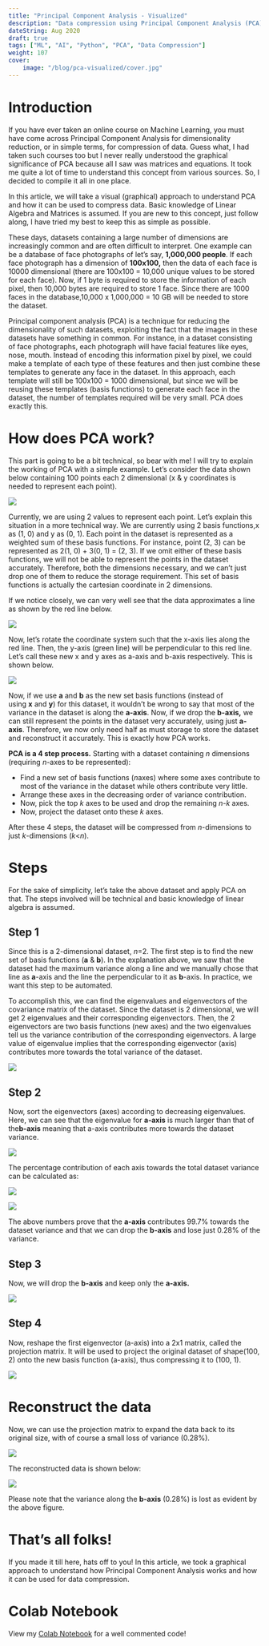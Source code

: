 ```yaml
---
title: "Principal Component Analysis - Visualized"
description: "Data compression using Principal Component Analysis (PCA)"
dateString: Aug 2020
draft: true
tags: ["ML", "AI", "Python", "PCA", "Data Compression"]
weight: 107
cover:
    image: "/blog/pca-visualized/cover.jpg"
---
```

# Introduction

If you have ever taken an online course on Machine Learning, you must have come across Principal Component Analysis for dimensionality reduction, or in simple terms, for compression of data. Guess what, I had taken such courses too but I never really understood the graphical significance of PCA because all I saw was matrices and equations. It took me quite a lot of time to understand this concept from various sources. So, I decided to compile it all in one place.

In this article, we will take a visual (graphical) approach to understand PCA and how it can be used to compress data. Basic knowledge of Linear Algebra and Matrices is assumed. If you are new to this concept, just follow along, I have tried my best to keep this as simple as possible.

These days, datasets containing a large number of dimensions are increasingly common and are often difficult to interpret. One example can be a database of face photographs of let’s say, **1,000,000 people**. If each face photograph has a dimension of **100x100,** then the data of each face is 10000 dimensional (there are 100x100 = 10,000 unique values to be stored for each face). Now, if 1 byte is required to store the information of each pixel, then 10,000 bytes are required to store 1 face. Since there are 1000 faces in the database,10,000 x 1,000,000 = 10 GB will be needed to store the dataset.

Principal component analysis (PCA) is a technique for reducing the dimensionality of such datasets, exploiting the fact that the images in these datasets have something in common. For instance, in a dataset consisting of face photographs, each photograph will have facial features like eyes, nose, mouth. Instead of encoding this information pixel by pixel, we could make a template of each type of these features and then just combine these templates to generate any face in the dataset. In this approach, each template will still be 100x100 = 1000 dimensional, but since we will be reusing these templates (basis functions) to generate each face in the dataset, the number of templates required will be very small. PCA does exactly this.

# How does PCA work?

This part is going to be a bit technical, so bear with me! I will try to explain the working of PCA with a simple example. Let’s consider the data shown below containing 100 points each 2 dimensional (x & y coordinates is needed to represent each point).

![](/blog/pca-visualized/img1.png#center)

Currently, we are using 2 values to represent each point. Let’s explain this situation in a more technical way. We are currently using 2 basis functions,x as (1, 0) and y as (0, 1). Each point in the dataset is represented as a weighted sum of these basis functions. For instance, point (2, 3) can be represented as 2(1, 0) + 3(0, 1) = (2, 3). If we omit either of these basis functions, we will not be able to represent the points in the dataset accurately. Therefore, both the dimensions necessary, and we can’t just drop one of them to reduce the storage requirement. This set of basis functions is actually the cartesian coordinate in 2 dimensions.

If we notice closely, we can very well see that the data approximates a line as shown by the red line below.

![](/blog/pca-visualized/img2.png#center)

Now, let’s rotate the coordinate system such that the x-axis lies along the red line. Then, the y-axis (green line) will be perpendicular to this red line. Let’s call these new x and y axes as a-axis and b-axis respectively. This is shown below.

![](/blog/pca-visualized/img3.png#center)

Now, if we use **a** and **b** as the new set basis functions (instead of using **x** and **y**) for this dataset, it wouldn’t be wrong to say that most of the variance in the dataset is along the **a-axis**. Now, if we drop the **b-axis,** we can still represent the points in the dataset very accurately, using just **a-axis**. Therefore, we now only need half as must storage to store the dataset and reconstruct it accurately. This is exactly how PCA works.

**PCA is a 4 step process.** Starting with a dataset containing *n* dimensions (requiring *n*-axes to be represented):

- Find a new set of basis functions (*n*axes) where some axes contribute to most of the variance in the dataset while others contribute very little.
- Arrange these axes in the decreasing order of variance contribution.
- Now, pick the top *k* axes to be used and drop the remaining *n-k* axes.
- Now, project the dataset onto these *k* axes.

After these 4 steps, the dataset will be compressed from *n*-dimensions to just *k*-dimensions (*k*<*n*).

# Steps

For the sake of simplicity, let’s take the above dataset and apply PCA on that. The steps involved will be technical and basic knowledge of linear algebra is assumed.

## Step 1

Since this is a 2-dimensional dataset, *n*=2. The first step is to find the new set of basis functions (**a** & **b**). In the explanation above, we saw that the dataset had the maximum variance along a line and we manually chose that line as **a**-axis and the line the perpendicular to it as **b**-axis. In practice, we want this step to be automated.

To accomplish this, we can find the eigenvalues and eigenvectors of the covariance matrix of the dataset. Since the dataset is 2 dimensional, we will get 2 eigenvalues and their corresponding eigenvectors. Then, the 2 eigenvectors are two basis functions (new axes) and the two eigenvalues tell us the variance contribution of the corresponding eigenvectors. A large value of eigenvalue implies that the corresponding eigenvector (axis) contributes more towards the total variance of the dataset.

![](/blog/pca-visualized/img4.png#center)

## Step 2

Now, sort the eigenvectors (axes) according to decreasing eigenvalues. Here, we can see that the eigenvalue for **a-axis** is much larger than that of the**b-axis** meaning that a-axis contributes more towards the dataset variance.

![](/blog/pca-visualized/img5.png#center)

The percentage contribution of each axis towards the total dataset variance can be calculated as:

![](/blog/pca-visualized/img6.jpg#center)

![](/blog/pca-visualized/img7.png#center)

The above numbers prove that the **a-axis** contributes 99.7% towards the dataset variance and that we can drop the **b-axis** and lose just 0.28% of the variance.

## Step 3

Now, we will drop the **b-axis** and keep only the **a-axis.**

![](/blog/pca-visualized/img8.png#center)

## Step 4

Now, reshape the first eigenvector (a-axis) into a 2x1 matrix, called the projection matrix. It will be used to project the original dataset of shape(100, 2) onto the new basis function (a-axis), thus compressing it to (100, 1).

![](/blog/pca-visualized/img9.jpg#center)

# Reconstruct the data

Now, we can use the projection matrix to expand the data back to its original size, with of course a small loss of variance (0.28%).

![](/blog/pca-visualized/img10.jpg#center)

The reconstructed data is shown below:


![](/blog/pca-visualized/img11.png#center)

Please note that the variance along the **b-axis** (0.28%) is lost as evident by the above figure.

# That’s all folks!

If you made it till here, hats off to you! In this article, we took a graphical approach to understand how Principal Component Analysis works and how it can be used for data compression. 

# Colab Notebook

View my [Colab Notebook](https://colab.research.google.com/drive/1QQcoE501NS9nPBAmlg12zQWHCT1IlI96) for a well commented code!
